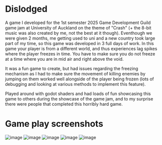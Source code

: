 # Dislodged
A game I developed for the 1st semester 2025 Game Development Guild game jam at University of Auckland on the theme of "Crash" (+ the 8-bit music was also created by me, not the best at it though). Eventhough we were given 2 months, me getting used to uni and a new country took large part of my time, so this game was developed in 3 full days of work.
In this game your player is from a different world, and thus experiences lag spikes where the player freezes in time. You have to make sure you do not freeze at a time where you are in mid air and right above the void.

It was a fun game to create, but had issues regarding the freezing mechanism as I had to make sure the movement of killing enemies by jumping on them worked well alongside of the player being frozen (lots of debugging and looking at various methods to implement this feature).

Played around with godot shaders and had loads of fun showcasing this game to others during the showcase of the game jam, and to my surprise there were people that completed this horribly hard game.

# Game play screenshots
![image](https://github.com/user-attachments/assets/0536ce6f-88d3-4650-8725-1ad1754b499b)
![image](https://github.com/user-attachments/assets/73516459-001f-40f4-ad12-2c7275f6f505)
![image](https://github.com/user-attachments/assets/b90ba216-146d-4b86-97c7-9a50411db723)
![image](https://github.com/user-attachments/assets/2faaa98f-f212-4dc1-b815-e2de041411f8)
![image](https://github.com/user-attachments/assets/4c272aca-0905-4eb7-a60f-18b823ba965c)


